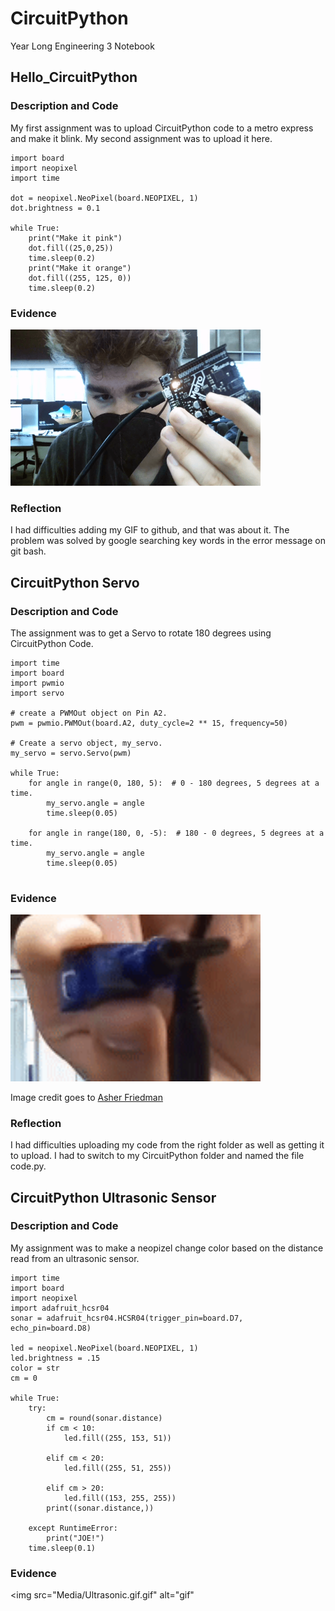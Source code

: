 # CircuitPython
Year Long Engineering 3 Notebook
## Hello_CircuitPython
### Description and Code
My first assignment was to upload CircuitPython code to a metro express and make it blink. My second assignment was to upload it here.

```
import board
import neopixel
import time

dot = neopixel.NeoPixel(board.NEOPIXEL, 1)
dot.brightness = 0.1

while True:
    print("Make it pink")
    dot.fill((25,0,25))
    time.sleep(0.2)
    print("Make it orange")
    dot.fill((255, 125, 0))
    time.sleep(0.2)

```
### Evidence
<img src="Media/led.gif.gif" alt="gif" width="400" height="250">

### Reflection
I had difficulties adding my GIF to github, and that was about it. The problem was solved by google searching key words in the error message on git bash.
## CircuitPython Servo
### Description and Code
The assignment was to get a Servo to rotate 180 degrees using CircuitPython Code. 

```
import time
import board
import pwmio
import servo

# create a PWMOut object on Pin A2.
pwm = pwmio.PWMOut(board.A2, duty_cycle=2 ** 15, frequency=50)

# Create a servo object, my_servo.
my_servo = servo.Servo(pwm)

while True:
    for angle in range(0, 180, 5):  # 0 - 180 degrees, 5 degrees at a time.
        my_servo.angle = angle
        time.sleep(0.05)

    for angle in range(180, 0, -5):  # 180 - 0 degrees, 5 degrees at a time.
        my_servo.angle = angle
        time.sleep(0.05)
        
```
### Evidence
<img src="https://github.com/afriedm49/Circuit_Python_Asher/blob/main/ServoGif.gif?raw=true" alt="gif" width="400">

Image credit goes to [Asher Friedman](https://github.com/afriedm49/Circuit_Python_Asher)

### Reflection
I had difficulties uploading my code from the right folder as well as getting it to upload. I had to switch to my CircuitPython folder and named the file code.py.
## CircuitPython Ultrasonic Sensor
### Description and Code
My assignment was to make a neopizel change color based on the distance read from an ultrasonic sensor.
```
import time
import board
import neopixel
import adafruit_hcsr04
sonar = adafruit_hcsr04.HCSR04(trigger_pin=board.D7, echo_pin=board.D8)

led = neopixel.NeoPixel(board.NEOPIXEL, 1)
led.brightness = .15
color = str
cm = 0

while True:
    try:
        cm = round(sonar.distance)
        if cm < 10:
            led.fill((255, 153, 51))
        
        elif cm < 20:
            led.fill((255, 51, 255))
            
        elif cm > 20:
            led.fill((153, 255, 255))
        print((sonar.distance,))
        
    except RuntimeError:
        print("JOE!")
    time.sleep(0.1)
```
### Evidence
<img src="Media/Ultrasonic.gif.gif" alt="gif"
